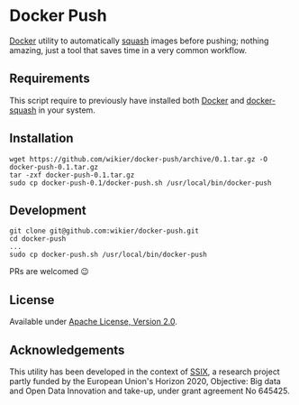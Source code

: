 # Docker Push

[Docker](http://www.docker.com/) utility to automatically [squash](https://github.com/jwilder/docker-squash) 
images before pushing; nothing amazing, just a tool that saves time in a very common workflow.


## Requirements

This script require to previously have installed both [Docker](https://docs.docker.com/engine/installation/) 
and [docker-squash](https://github.com/jwilder/docker-squash#installation) in your system.


## Installation

    wget https://github.com/wikier/docker-push/archive/0.1.tar.gz -O docker-push-0.1.tar.gz
    tar -zxf docker-push-0.1.tar.gz
    sudo cp docker-push-0.1/docker-push.sh /usr/local/bin/docker-push

## Development

    git clone git@github.com:wikier/docker-push.git
    cd docker-push
    ...
    sudo cp docker-push.sh /usr/local/bin/docker-push

PRs are welcomed :wink:


## License

Available under [Apache License, Version 2.0](http://www.apache.org/licenses/LICENSE-2.0.html).


## Acknowledgements

This utility has been developed in the context of [SSIX](http://ssix-project.eu/), a research project partly 
funded by the European Union's Horizon 2020, Objective: Big data and Open Data Innovation and take-up, under 
grant agreement No 645425.

